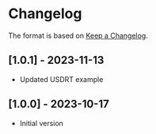 # Changelog

The format is based on [Keep a Changelog](https://keepachangelog.com/en/1.0.0/).

## [1.0.1] - 2023-11-13
- Updated USDRT example

## [1.0.0] - 2023-10-17
- Initial version
